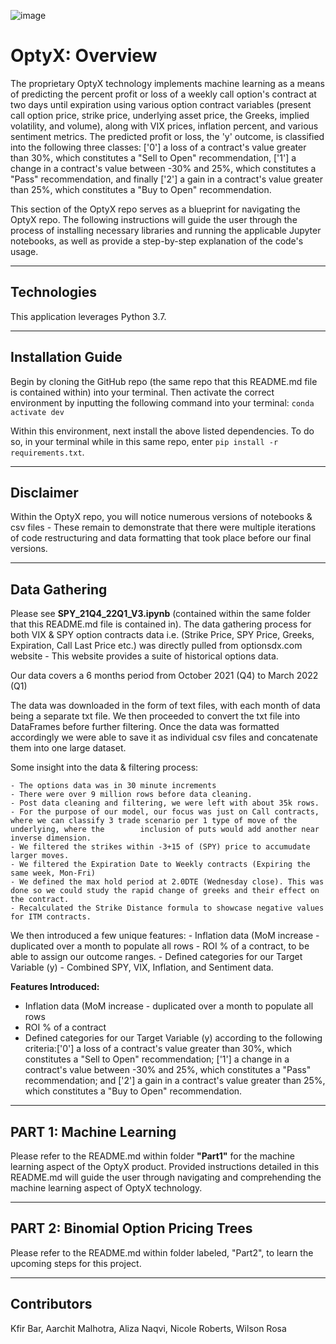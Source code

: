 ![image](https://user-images.githubusercontent.com/100783805/178174658-b394e63d-d224-41fc-9e4e-3bbac8edabfd.png)

# __OptyX: Overview__

The proprietary OptyX technology implements machine learning as a means of predicting the percent profit or loss of a weekly call option's contract at two days until expiration using various option contract variables (present call option price, strike price, underlying asset price, the Greeks, implied volatility, and volume), along with VIX prices, inflation percent, and various sentiment metrics. The predicted profit or loss, the 'y' outcome, is classified into the following three classes: ['0'] a loss of a contract's value greater than 30%, which constitutes a "Sell to Open" recommendation, ['1'] a change in a contract's value between -30% and 25%, which constitutes a "Pass" recommendation, and finally ['2'] a gain in a contract's value greater than 25%, which constitutes a "Buy to Open" recommendation.

This section of the OptyX repo serves as a blueprint for navigating the OptyX repo. The following instructions will guide the user through the process of installing necessary libraries and running the applicable Jupyter notebooks, as well as provide a step-by-step explanation of the code's usage. 

---

## __Technologies__

This application leverages Python 3.7. 

---

## __Installation Guide__
Begin by cloning the GitHub repo (the same repo that this README.md file is contained within) into your terminal. 
Then activate the correct environment by inputting the following command into your terminal:
`conda activate dev`

Within this environment, next install the above listed dependencies. To do so, in your terminal while in this same repo, enter `pip install -r requirements.txt`.

---

## __Disclaimer__
Within the OptyX repo, you will notice numerous versions of notebooks & csv files - These remain to demonstrate that there were multiple iterations of code restructuring and data formatting that took place before our final versions.

---

## __Data Gathering__ 

Please see **SPY_21Q4_22Q1_V3.ipynb** (contained within the same folder that this README.md file is contained in).
The data gathering process for both VIX & SPY option contracts data i.e. (Strike Price, SPY Price, Greeks, Expiration, Call Last Price etc.) was directly pulled from optionsdx.com website - This website provides a suite of historical options data. 

Our data covers a 6 months period from October 2021 (Q4) to March 2022 (Q1) 

The data was downloaded in the form of text files, with each month of data being a separate txt file. We then proceeded to convert the txt file into DataFrames before further filtering. Once the data was formatted accordingly we were able to save it as individual csv files and concatenate them into one large dataset. 

Some insight into the data & filtering process:

    - The options data was in 30 minute increments
    - There were over 9 million rows before data cleaning. 
    - Post data cleaning and filtering, we were left with about 35k rows.
    - For the purpose of our model, our focus was just on Call contracts, where we can classify 3 trade scenario per 1 type of move of the underlying, where the        inclusion of puts would add another near inverse dimension.
    - We filtered the strikes within -3+15 of (SPY) price to accumudate larger moves.
    - We filtered the Expiration Date to Weekly contracts (Expiring the same week, Mon-Fri)
    - We defined the max hold period at 2.0DTE (Wednesday close). This was done so we could study the rapid change of greeks and their effect on the contract.
    - Recalculated the Strike Distance formula to showcase negative values for ITM contracts.


We then introduced a few unique features: 
    - Inflation data (MoM increase - duplicated over a month to populate all rows
    - ROI % of a contract, to be able to assign our outcome ranges.
    - Defined categories for our Target Variable (y)
    - Combined SPY, VIX, Inflation, and Sentiment data.

**Features Introduced:**
    
- Inflation data (MoM increase - duplicated over a month to populate all rows
- ROI % of a contract
- Defined categories for our Target Variable (y) according to the following criteria:['0'] a loss of a contract's value greater than 30%, which constitutes a "Sell to Open" recommendation;
['1'] a change in a contract's value between -30% and 25%, which constitutes a "Pass" recommendation; and ['2'] a gain in a contract's value greater than 25%, which constitutes a "Buy to Open" recommendation.

---
## __PART 1: Machine Learning__

Please refer to the README.md within folder **"Part1"** for the machine learning aspect of the OptyX product. Provided instructions detailed in this README.md will guide the user through navigating and comprehending the machine learning aspect of OptyX technology.

---
## __PART 2: Binomial Option Pricing Trees__

Please refer to the README.md within folder labeled, "Part2", to learn the upcoming steps for this project.

---

## __Contributors__

Kfir Bar,
Aarchit Malhotra,
Aliza Naqvi,
Nicole Roberts,
Wilson Rosa
